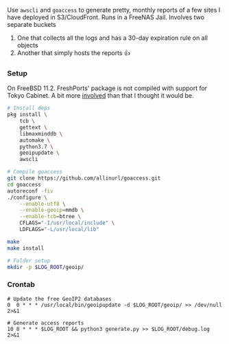 Use `awscli` and `goaccess` to generate pretty, monthly reports of a few sites I have deployed in S3/CloudFront. Runs in a FreeNAS Jail. Involves two separate buckets

1. One that collects all the logs and has a 30-day expiration rule on all objects
2. Another that simply hosts the reports 👍

### Setup

On FreeBSD 11.2. FreshPorts' package is not compiled with support for Tokyo Cabinet. A bit more [involved](https://github.com/allinurl/goaccess/issues/1467) than that I thought it would be.

```bash
# Install deps
pkg install \
    tcb \
    gettext \
    libmaxminddb \
    automake \
    python3.7 \
    geoipupdate \
    awscli

# Compile goaccess
git clone https://github.com/allinurl/goaccess.git
cd goaccess
autoreconf -fiv
./configure \
    --enable-utf8 \
    --enable-geoip=mmdb \
    --enable-tcb=btree \
    CFLAGS="-I/usr/local/include" \
    LDFLAGS="-L/usr/local/lib"

make
make install

# Folder setup
mkdir -p $LOG_ROOT/geoip/
```

### Crontab

```
# Update the free GeoIP2 databases
0  0 * * * /usr/local/bin/geoipupdate -d $LOG_ROOT/geoip/ >> /dev/null 2>&1

# Generate access reports
10 0 * * * $LOG_ROOT && python3 generate.py >> $LOG_ROOT/debug.log 2>&1
```
